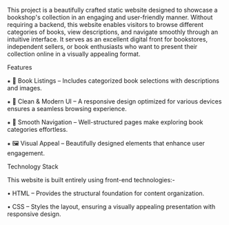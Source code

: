 This project is a beautifully crafted static website designed to showcase a bookshop's collection in an engaging and user-friendly manner. Without requiring a backend, this website enables visitors to browse different categories of books, view descriptions, and navigate smoothly through an intuitive interface. It serves as an excellent digital front for bookstores, independent sellers, or book enthusiasts who want to present their collection online in a visually appealing format.

Features

⁕ 📖 Book Listings – Includes categorized book selections with descriptions and images.

⁕ 🎨 Clean & Modern UI – A responsive design optimized for various devices ensures a seamless browsing experience.

⁕ 🔗 Smooth Navigation – Well-structured pages make exploring book categories effortless.

⁕ 🖼 Visual Appeal – Beautifully designed elements that enhance user engagement.

Technology Stack

This website is built entirely using front-end technologies:-

• HTML – Provides the structural foundation for content organization.

• CSS – Styles the layout, ensuring a visually appealing presentation with responsive design.
